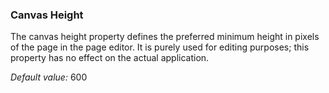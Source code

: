 ### Canvas Height

The canvas height property defines the preferred minimum height in pixels of the page in the page editor. It is purely used for editing purposes; this property has no effect on the actual application.

*Default value:* 600